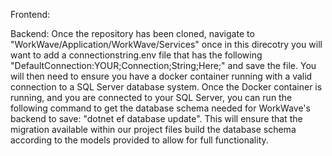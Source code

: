 Frontend: 







Backend:
Once the repository has been cloned, navigate to "WorkWave/Application/WorkWave/Services" once in this direcotry you will want to add a connectionstring.env file that has the following "DefaultConnection:YOUR;Connection;String;Here;" and save the file.
You will then need to ensure you have a docker container running with a valid connection to a SQL Server database system. Once the Docker container is running, and you are connected to your SQL Server, you can run the following command to get the database schema needed for WorkWave's backend to save: "dotnet ef database update". This will ensure that the migration available within our project files build the database schema according to the models provided to allow for full functionality.
